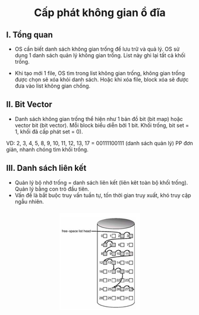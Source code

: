 <h1 align="center">Cấp phát không gian ổ đĩa</h1>

## I. Tổng quan

- OS cần biết danh sách không gian trống để lưu trữ và quả lý. OS sử dụng 1 danh sách quản lý không gian trống. List này ghi lại tất cả khối trống.

- Khi tạo mới 1 file, OS tìm trong list không gian trống, không gian trống được chọn sẽ xóa khỏi danh sách. Hoặc khi xóa file, block xóa sẽ được đưa vào list không gian chống.

## II. Bit Vector

- Danh sách không gian trống thể hiện như 1 bản đồ bit (bit map) hoặc vector bit (bit vector). Mỗi block biểu diễn bởi 1 bit. Khối trống, bit set = 1, khối đã cấp phát set = 0).

VD: 2, 3, 4, 5, 8, 9, 10, 11, 12, 13, 17 = 00111100111 (danh sách quản lý)
PP đơn giản, nhanh chóng tìm khối trống.

## III. Danh sách liên kết
- Quản lý bộ nhớ trống = danh sách liên kết (liên kêt toàn bộ khối trống). Quản lý bằng con trỏ đầu tiên.
- Vấn đề là bắt buộc truy vấn tuần tự, tốn thời gian truy xuất, khó truy cập ngẫu nhiên.
<h3 align="center"><img src="../../03-Images/document/25.png"></h3>